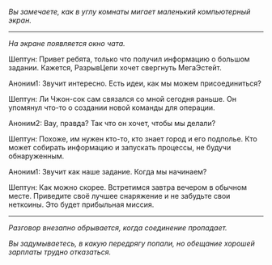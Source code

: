 _Вы замечаете, как в углу комнаты мигает маленький компьютерный экран._

---

_На экране появляется окно чата._

Шептун: Привет ребята, только что получил информацию о большом задании. Кажется, РазрывЦепи хочет свергнуть МегаЭстейт.

Аноним1: Звучит интересно. Есть идеи, как мы можем присоединиться?

Шептун: Ли Чжон-сок сам связался со мной сегодня раньше. Он упомянул что-то о создании новой команды для операции.

Аноним2: Вау, правда? Так что он хочет, чтобы мы делали?

Шептун: Похоже, им нужен кто-то, кто знает город и его подполье. Кто может собирать информацию и запускать процессы, не будучи обнаруженным.

Аноним1: Звучит как наше задание. Когда мы начинаем?

Шептун: Как можно скорее. Встретимся завтра вечером в обычном месте. Приведите своё лучшее снаряжение и не забудьте свои неткоины. Это будет прибыльная миссия.

---

_Разговор внезапно обрывается, когда соединение пропадает._

_Вы задумываетесь, в какую передрягу попали, но обещание хорошей зарплаты трудно отказаться._
